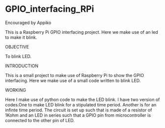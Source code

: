 # GPIO_interfacing_RPi
Encouraged by Appiko

  This is a Raspberry Pi GPIO interfacing project. Here we make use of an led to make it blink.


OBJECTIVE
 
 To blink LED.

INTRODUCTION
  
  This is a small project to make use of Raspberry Pi to show the GPIO interfacing.
  Here we make use of a small code written to blink LED.
  
WORKING
  
  Here I make use of python code to make the LED blink.
  I have two version of codes.One to make LED blink for a stipulated time period.
  Another is for an infinte time period.
  The circuit is set up such that is made of a resistor of 1Kohm and an LED in series such that a GPIO pin from microcontroller 
  is connected to the other pin of LED.
  
